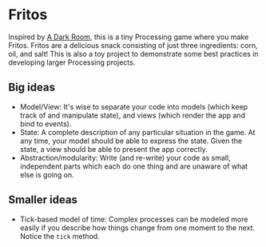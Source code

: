 # Fritos

Inspired by [A Dark Room](http://adarkroom.doublespeakgames.com/), this is a tiny Processing game where you 
make Fritos. Fritos are a delicious snack consisting of just three ingredients: corn, oil, and salt! This is 
also a toy project to demonstrate some best practices in developing larger Processing projects. 

## Big ideas

- Model/View: It's wise to separate your code into models (which keep track of and manipulate state), and views 
  (which render the app and bind to events). 
- State: A complete description of any particular situation in the game. At any time, your model should be able to 
  express the state. Given the state, a view should be able to present the app correctly. 
- Abstraction/modularity: Write (and re-write) your code as small, independent parts which each do one thing and 
  are unaware of what else is going on. 

## Smaller ideas

- Tick-based model of time: Complex processes can be modeled more easily if you describe how things change
  from one moment to the next. Notice the `tick` method. 


